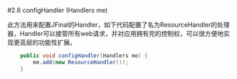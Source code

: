 #2.6 configHandler (Handlers me)

此方法用来配置JFinal的Handler，如下代码配置了名为ResourceHandler的处理器，Handler可以接管所有web请求，并对应用拥有完的控制权，可以很方便地实现更高层的功能性扩展。

```java
	public void configHandler(Handlers me) {
		me.add(new ResourceHandler());
	}
```


